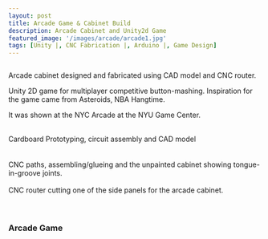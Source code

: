 ```yaml
---
layout: post
title: Arcade Game & Cabinet Build
description: Arcade Cabinet and Unity2d Game
featured_image: '/images/arcade/arcade1.jpg'
tags: [Unity |, CNC Fabrication |, Arduino |, Game Design]
---
```



<img class="col one" src="{{ site.baseurl }}/images/arcade/arcade1.jpg" alt="" title="arcade"/>



Arcade cabinet designed and fabricated using CAD model and CNC router.

Unity 2D game for multiplayer competitive button-mashing. Inspiration for the game came from Asteroids, NBA Hangtime.

It was shown at the NYC Arcade at the NYU Game Center.


<div class="img_row">

<img class="col one" src="{{ site.baseurl }}/images/arcade/cont.jpg" alt="" title="arcade process"/>
<img class="col one" src="{{ site.baseurl }}/images/arcade/proto.jpg" alt="" title="arcade process"/>
<img class="col one" src="{{ site.baseurl }}/images/arcade/cad1
.png" alt="" title="arcade process"/>
</div>
<div class="col three caption">
  Cardboard Prototyping, circuit assembly and CAD model
</div>
<br>
<div class="img_row">

<img class="col one" src="{{ site.baseurl }}/images/arcade/cad3.png" alt="" title="arcade process"/>
<img class="col one" src="{{ site.baseurl }}/images/arcade/assemble.jpg" alt="" title="arcade process"/>
<img class="col one" src="{{ site.baseurl }}/images/arcade/arcadeRaw.jpg" alt="" title="arcade process"/>
</div>
<div class="col three caption">
  CNC paths, assembling/glueing and the unpainted cabinet showing tongue-in-groove joints.
</div>
<br>
<div class="img_row">
  <img class="col three" src="{{ site.baseurl }}/images/arcade/router.gif" alt="" title="CNC router-ing"/>
</div>
<div class="col three caption">
  CNC router cutting one of the side panels for the arcade cabinet.
</div>
<br><br>
<h3>Arcade Game</h3>
<br>


<div class="img_row">
  <img class="col three" src="{{ site.baseurl }}/images/arcade/spaceWoah.gif" alt="" title="Game scene"/>
</div>
<div class="col three caption">

</div>


